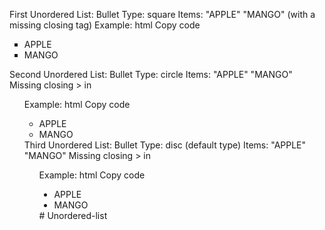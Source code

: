 First Unordered List:
Bullet Type: square
Items:
"APPLE"
"MANGO" (with a missing closing </li> tag)
Example:
html
Copy code
<ul type="square">
    <li>APPLE</li>
    <li>MANGO</li>
</ul>
Second Unordered List:
Bullet Type: circle
Items:
"APPLE"
"MANGO"
Missing closing > in <ul type="circle">
Example:
html
Copy code
<ul type="circle">
    <li>APPLE</li>
    <li>MANGO</li>
</ul>
Third Unordered List:
Bullet Type: disc (default type)
Items:
"APPLE"
"MANGO"
Missing closing > in <ul type="disc">
Example:
html
Copy code
<ul type="disc">
    <li>APPLE</li>
    <li>MANGO</li>
</ul># Unordered-list
